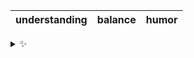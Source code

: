 | understanding | balance | humor |
| :-----------: | :-----: | :---: |

<details>
  <summary>✨</summary>
  These words are chosen at random each day. New words will appear here tomorrow morning.
</details>